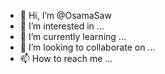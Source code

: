 - 👋 Hi, I’m @OsamaSaw
- 👀 I’m interested in ...
- 🌱 I’m currently learning ...
- 💞️ I’m looking to collaborate on ...
- 📫 How to reach me ...

<!---
OsamaSaw/OsamaSaw is a ✨ special ✨ repository because its `README.md` (this file) appears on your GitHub profile.
You can click the Preview link to take a look at your changes.
--->
